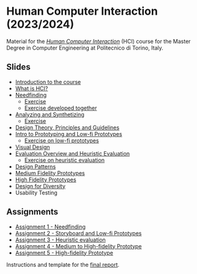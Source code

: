 # Human Computer Interaction (2023/2024)

Material for the _[Human Computer Interaction](https://github.com/polito-hci-2023)_ (HCI) course for the Master Degree in Computer Engineering at Politecnico di Torino, Italy.

## Slides

* [Introduction to the course](./slides/00-intro.pdf)
* [What is HCI?](./slides/01-whatisHCI.pdf)
* [Needfinding](./slides/02-needfinding.pdf)
  * [Exercise](./slides/02b-needfinding-exercise.pdf)
  * [Exercise developed together](./slides/02b-needfinding-exercise-done.pdf)
* [Analyzing and Synthetizing](./slides/03-analyzing.pdf)
  * [Exercise](./slides/03b-analyzing-exercise.pdf)
* [Design Theory, Principles and Guidelines](./slides/04-design-principles.pdf)
* [Intro to Prototyping and Low-fi Prototypes](./slides/05-low-fi-prototypes.pdf)
  * [Exercise on low-fi prototypes](./slides/05b-low-fi-prototypes-exercise.pdf)
* [Visual Design](./slides/06-visualdesign.pdf)
* [Evaluation Overview and Heuristic Evaluation](./slides/07-heuristic-evaluation.pdf)
  * [Exercise on heuristic evaluation](./slides/07b-heuristic-evaluation-exercise.pdf)
* [Design Patterns](./slides/08-design-patterns.pdf)
* [Medium Fidelity Prototypes](./slides/09-mid-fi-prototypes.pdf)
* [High Fidelity Prototypes](./slides/10-hi-fi-prototypes.pdf)
* [Design for Diversity](./slides/11-designing-diversity.pdf)
* Usability Testing


## Assignments
* [Assignment 1 - Needfinding](./assignments/A1-needfinding.pdf)
* [Assignment 2 - Storyboard and Low-fi Prototypes](./assignments/A2-storyboard-paper-prototypes.pdf)
* [Assignment 3 - Heuristic evaluation](./assignments/A3-heuristic-evaluation.pdf)
* [Assignment 4 - Medium to High-fidelity Prototype](./assignments/A4-mid-to-hi-fidelity.pdf)
* [Assignment 5 - High-fidelity Prototype](./assignments/A5-high-fidelity-prototype.pdf)

Instructions and template for the [final report](./assignments/final-report-instructions.pdf).
